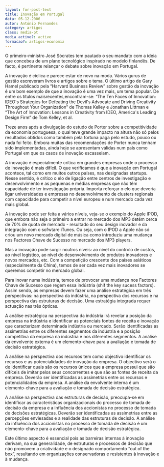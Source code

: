 ```yaml
---
layout: for-post-text
title: Inovação em Portugal
data: 05-12-2006
autor: António Fernandes
category: artigos
class: media-pt
media_active?: active
formacao?: artigos-economia
---  
```



O primeiro-ministro José Sócrates tem pautado o seu mandato com a ideia que concebeu de um plano tecnológico inspirado no modelo finlandês. De facto, é pertinente relançar o debate sobre inovação em Portugal.

A inovação é cíclica e parece estar de novo na moda. Vários gurus de gestão escreveram livros e artigos sobre o tema. O último artigo de Gary Hamel publicado pela “Harvard Business Review” sobre gestão da inovação é um bom exemplo de que a inovação é uma vez mais, um tema popular. De entre os títulos maisrecentes,encontram-se: “The Ten Faces of Innovation: IDEO's Strategies for Defeating the Devil's Advocate and Driving Creativity Throughout Your Organization” de Thomas Kelley e Jonathan Littman e “The Art of Innovation: Lessons in Creativity from IDEO, America's Leading Design Firm” de Tom Kelley, et al.

Treze anos após a divulgação do estudo de Porter sobre a competitividade da economia portuguesa, o qual teve grande impacto na altura não só pelos resultados obtidos como também pela fortuna paga pelo estudo, pouco ou nada foi feito. Embora muitas das recomendações de Porter nunca tenham sido implementadas, ainda hoje se apresentam válidas num país como Portugal em que os casos de inovação escasseiam.

A inovação é especialmente crítica em grandes empresas onde o processo de inovação é mais difícil. O que verificamos é que a inovação em Portugal acontece, tal como em muitos outros países, nas designadas startups. Nesse sentido, é crítico o elo de ligação entre centros de investigação e desenvolvimento e as pequenas e médias empresas que não têm capacidade de ter investigação própria. Importa reforçar o elo que deveria ligar universidades e empresas no desenvolvimento de clusters regionais com capacidade para competir a nível europeu e num mercado cada vez mais global.

A inovação pode ser feita a vários níveis, veja-se o exemplo do Apple IPOD, que embora não seja o primeiro a entrar no mercado dos MP3 detém cerca de 70% de quota de mercado - resultado do seu design inovador e da integração com o sofwtare iTunes. Ou seja, com o IPOD a Apple não só criou um novo mercado digital de música como introduziu uma mudança nos Factores Chave de Sucesso no mercado dos MP3 players.

Mas a inovação pode surgir noutros níveis: ao nível do controlo de custos, ao nível logístico, ao nível do desenvolvimento de produtos inovadores e novos mercados, etc. Com a competição crescente dos países asiáticos (especialmente da China), temos de ser cada vez mais inovadores se queremos competir no mercado global.

Para inovar numa indústria, temos de provocar uma mudança nos Factores Chave de Sucesso que regem essa indústria (shif the key sucess factors). Assim sendo, as empresas devem fazer uma análise estratégica em três perspectivas: na perspectiva da indústria, na perspectiva dos recursos e na perspectiva das estruturas de decisão. Uma estratégia integrada requer actuação nas três ópticas.

A análise estratégica na perspectiva da indústria irá revelar a posição da empresa na indústria e identificar as potenciais fontes de receita e inovação que caracterizam determinada indústria ou mercado. Serão identificadas as assimetrias entre os diferentes segmentos da indústria e a posição competitiva da empresa na indústria e nos diferentes segmentos. A análise da envolvente externa é um elemento-chave para a avaliação e tomada de decisão estratégica.

A análise na perspectiva dos recursos tem como objectivo identificar os recursos e as potencialidades de inovação da empresa. O objectivo será o de identificar quais são os recursos únicos que a empresa possui que são difíceis de imitar pelos seus concorrentes e que são as fontes de receita da empresa. Deverão ser identificadas as assimetrias entre os recursos e potencialidades da empresa. A análise da envolvente interna é um elemento-chave para a avaliação e tomada de decisão estratégica.

A análise na perspectiva das estruturas de decisão, preocupa-se em identificar as características organizacionais do processo de tomada de decisão da empresa e a influência dos accionistas no processo de tomada de decisões estratégicas. Deverão ser identificadas as assimetrias entre as percepções enviesadas e a realidade das estruturas de decisão. A análise da influência dos accionistas no processo de tomada de decisão é um elemento-chave para a avaliação e tomada de decisão estratégica.

Este último aspecto é essencial pois as barreiras internas à inovação derivam, na sua generalidade, de estruturas e processos de decisão que não promovem a criatividade e o designado comportamento “out of the box”, resultando em organizações conservadoras e resistentes à inovação e à mudança.